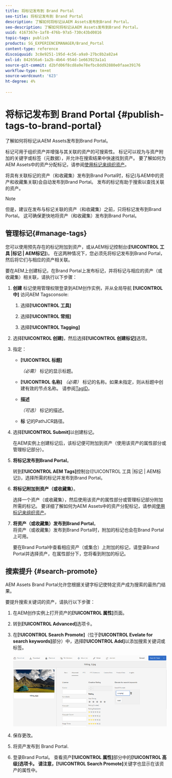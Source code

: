 ```yaml
---
title: 将标记发布到 Brand Portal
seo-title: 将标记发布到 Brand Portal
description: 了解如何将标记从AEM Assets发布到Brand Portal。
seo-description: 了解如何将标记从AEM Assets发布到Brand Portal。
uuid: 4167367e-1af8-476b-97a5-730c43bd0816
topic-tags: publish
products: SG_EXPERIENCEMANAGER/Brand_Portal
content-type: reference
discoiquuid: 3c8e9251-195d-4c56-a9a9-27bc8b2a82a4
exl-id: 842656a6-1a2b-4b64-954d-1e663923a1a1
source-git-commit: d2bfd06f8cd8a9e78efbc8dd92880e0faae39176
workflow-type: tm+mt
source-wordcount: '623'
ht-degree: 4%

---
```


# 将标记发布到 Brand Portal {#publish-tags-to-brand-portal}

了解如何将标记从AEM Assets发布到Brand Portal。

标记可用于组织资产并增强与其关联的资产的可搜索性。 标记可以视为与资产附加的关键字或标签（元数据），并允许在搜索结果中快速找到资产。 要了解如何为AEM Assets中的资产分配标记，请参阅[使用标记来组织资产](https://helpx.adobe.com/experience-manager/6-5/assets/using/organize-assets.html#Usetagstoorganizeassets)。

将具有关联标记的资产（和收藏集）发布到Brand Portal时，标记(与AEM中的资产和收藏集关联)会自动发布到Brand Portal。 发布的标记有助于搜索以查找关联的资产。

>[!NOTE]
>
>但是，建议在发布与标记关联的资产（和收藏集）之前，只将标记发布到Brand Portal。 这可确保更快地将资产（和收藏集）发布到Brand Portal。

## 管理标记{#manage-tags}

您可以使用预先存在的标记附加到资产，或从AEM标记控制台(**[!UICONTROL 工具 |标记 | AEM标记]**)。 在这两种情况下，您必须先将标记发布到Brand Portal，然后将它们与相应的资产相关联。

要在AEM上创建标记，在Brand Portal上发布标记，并将标记与相应的资产（或收藏集）相关联，请执行以下步骤：

1. **创建**
标记使用管理权限登录到AEM创作实例，并从全局导航 **[!UICONTROL 中]** 访问AEM Tagsconsole:

   1. 选择&#x200B;**[!UICONTROL 工具]**

   1. 选择&#x200B;**[!UICONTROL 常规]**

   1. 选择&#x200B;**[!UICONTROL Tagging]**

1. 选择&#x200B;**[!UICONTROL 创建]**，然后选择&#x200B;**[!UICONTROL 创建标记]**&#x200B;选项。
1. 指定：

   * **[!UICONTROL 标题]**

      *（必需）* 标记的显示标题。
   * **[!UICONTROL 名称]**
      *（必需）* 标记的名称。如果未指定，则从标题中创建有效的节点名称。 请参阅[TagID](https://helpx.adobe.com/experience-manager/6-5/sites/developing/using/framework.html#TagID)。
   * **描述**

      *（可选）* 标记的描述。
   * **标**
记的PathJCR路径。

1. 选择&#x200B;**[!UICONTROL Submit]**&#x200B;以创建标记。

   在AEM实例上创建标记后，该标记便可附加到资产（使用该资产的属性部分或管理标记部分）。

1. **将标记发布到Brand Portal**。

   转到&#x200B;**[!UICONTROL AEM Tags]**&#x200B;控制台([!UICONTROL 工具 |标记 | AEM标记])，选择所需的标记并发布到Brand Portal。

1. **将标记附加到资产（或收藏集）**。

   选择一个资产（或收藏集），然后使用该资产的属性部分或管理标记部分附加所需的标记。 要详细了解如何为AEM Assets中的资产分配标记，请参阅[使用标记来组织资产](https://helpx.adobe.com/experience-manager/6-5/assets/using/organize-assets.html#Usetagstoorganizeassets)。

1. **将资产（或收藏集）发布到Brand Portal**。\
   将资产（或收藏集）发布到Brand Portal时，附加的标记也会在Brand Portal上可用。

   要在Brand Portal中查看相应资产（或集合）上附加的标记，请登录Brand Portal并选择资产，在属性部分下，您将看到附加的标记。

## 搜索提升 {#search-promote}

AEM Assets Brand Portal允许您根据关键字标记使特定资产成为搜索的最热门结果。

要提升搜索关键词的资产，请执行以下步骤：

1. 在AEM创作实例上打开资产的&#x200B;**[!UICONTROL 属性]**&#x200B;页面。
1. 转到&#x200B;**[!UICONTROL Advanced]**&#x200B;选项卡。
1. 在&#x200B;**[!UICONTROL Search Promote]**（位于&#x200B;**[!UICONTROL Evelate for search keywords]**&#x200B;部分）中，选择&#x200B;**[!UICONTROL Add]**&#x200B;以添加搜索关键词或标签。

   ![](assets/search-promote.png)

1. 保存更改。
1. 将资产发布到 Brand Portal.
1. 登录Brand Portal。 查看资产&#x200B;**[!UICONTROL 属性]**&#x200B;部分中的&#x200B;**[!UICONTROL 高级]**选项卡。
请注意，**[!UICONTROL Search Promote]**&#x200B;关键字也显示在该资产的属性中。

